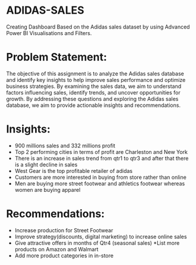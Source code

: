 # ADIDAS-SALES
Creating Dashboard Based on the Adidas sales dataset by using Advanced Power BI Visualisations and Filters.

# Problem Statement:
The objective of this assignment is to analyze the Adidas sales database and identify key insights to help improve sales performance and optimize business strategies. By examining the sales data, we aim to understand factors influencing sales, identify trends, and uncover opportunities for growth. By addressing these questions and exploring the Adidas sales database, we aim to provide actionable insights and recommendations.


# Insights:
* 900 millions sales and 332 millions profit
* Top 2 performing cities in terms of profit are Charleston and New York
* There is an increase in sales trend from qtr1 to qtr3 and after that there is a slight decline in sales
* West Gear is the top profitable retailer of adidas
* Customers are more interested in buying from store rather than online
* Men are buying more street footwear and athletics footwear whereas women are buying apparel

# Recommendations:
* Increase production for Street Footwear
* Improve strategy(discounts, digital marketing) to increase online sales
* Give attractive offers in months of Qtr4 (seasonal sales)
*List more products on Amazon and Walmart
* Add more product categories in in-store

